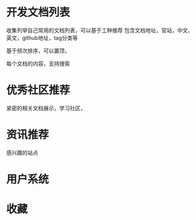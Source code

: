 
# 开发文档列表

收集列举自己常用的文档列表，可以基于工种推荐
包含文档地址，官站，中文、英文，github地址，tag分类等

基于频次排序，可以置顶，

每个文档的内容，支持搜索

# 优秀社区推荐

紧密的相关文档展示，学习社区，

# 资讯推荐

感兴趣的站点

# 用户系统

# 收藏
